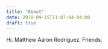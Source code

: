 ```yaml
---
title: "About"
date: 2018-09-15T11:07:04-04:00
draft: true
---
```


Hi.  Matthew Aaron Rodriguez.  Friends.